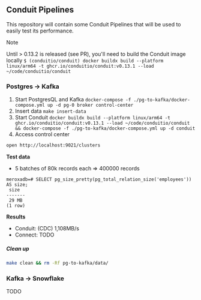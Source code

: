 ## Conduit Pipelines

This repository will contain some Conduit Pipelines that will be used to easily test its performance.

> [!NOTE]  
> Until > 0.13.2 is released (see PR), you'll need to build the Conduit image locally
> `$ (conduitio/conduit) docker buildx build --platform linux/arm64 -t ghcr.io/conduitio/conduit:v0.13.1 --load ~/code/conduitio/conduit`

### Postgres -> Kafka


1. Start PostgresQL and Kafka `docker-compose -f ./pg-to-kafka/docker-compose.yml up -d pg-0 broker control-center`
1. Insert data `make insert-data`
1. Start Conduit `docker buildx build --platform linux/arm64 -t ghcr.io/conduitio/conduit:v0.13.1 --load ~/code/conduitio/conduit && docker-compose -f ./pg-to-kafka/docker-compose.yml up -d conduit`
1. Access control center


```bash
open http://localhost:9021/clusters
```

**Test data**

- 5 batches of 80k records each => 400000 records

```
meroxadb=# SELECT pg_size_pretty(pg_total_relation_size('employees')) AS size;
 size  
-------
 29 MB
(1 row)
```

**Results**

- Conduit: (CDC) 1,108MB/s 
- Connect: TODO

##### Clean up

```bash
make clean && rm -Rf pg-to-kafka/data/
```

### Kafka -> Snowflake

TODO


